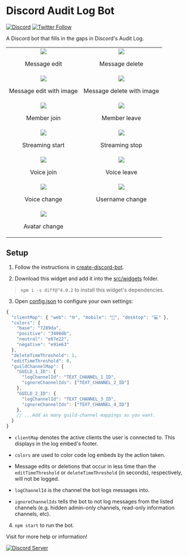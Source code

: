 # Discord Audit Log Bot

[![Discord](https://discordapp.com/api/guilds/258167954913361930/embed.png)](https://discord.gg/WjEFnzC) [![Twitter Follow](https://img.shields.io/twitter/follow/peterthehan.svg?style=social)](https://twitter.com/peterthehan)

A Discord bot that fills in the gaps in Discord's Audit Log.

|                                                                                                                                                                    |                                                                                                                                                                        |
| :----------------------------------------------------------------------------------------------------------------------------------------------------------------: | :--------------------------------------------------------------------------------------------------------------------------------------------------------------------: |
|           <img src="https://raw.githubusercontent.com/peterthehan/assets/master/repositories/discord-audit-log-bot/messageEdit.png"> <p>Message edit</p>           |           <img src="https://raw.githubusercontent.com/peterthehan/assets/master/repositories/discord-audit-log-bot/messageDelete.png"> <p>Message delete</p>           |
| <img src="https://raw.githubusercontent.com/peterthehan/assets/master/repositories/discord-audit-log-bot/messageEditWithImage.png"> <p>Message edit with image</p> | <img src="https://raw.githubusercontent.com/peterthehan/assets/master/repositories/discord-audit-log-bot/messageDeleteWithImage.png"> <p>Message delete with image</p> |
|            <img src="https://raw.githubusercontent.com/peterthehan/assets/master/repositories/discord-audit-log-bot/memberJoin.png"> <p>Member join</p>            |             <img src="https://raw.githubusercontent.com/peterthehan/assets/master/repositories/discord-audit-log-bot/memberLeave.png"> <p>Member leave</p>             |
|        <img src="https://raw.githubusercontent.com/peterthehan/assets/master/repositories/discord-audit-log-bot/streamingStart.png"> <p>Streaming start</p>        |           <img src="https://raw.githubusercontent.com/peterthehan/assets/master/repositories/discord-audit-log-bot/streamingStop.png"> <p>Streaming stop</p>           |
|             <img src="https://raw.githubusercontent.com/peterthehan/assets/master/repositories/discord-audit-log-bot/voiceJoin.png"> <p>Voice join</p>             |              <img src="https://raw.githubusercontent.com/peterthehan/assets/master/repositories/discord-audit-log-bot/voiceLeave.png"> <p>Voice leave</p>              |
|           <img src="https://raw.githubusercontent.com/peterthehan/assets/master/repositories/discord-audit-log-bot/voiceChange.png"> <p>Voice change</p>           |          <img src="https://raw.githubusercontent.com/peterthehan/assets/master/repositories/discord-audit-log-bot/usernameChange.png"> <p>Username change</p>          |
|          <img src="https://raw.githubusercontent.com/peterthehan/assets/master/repositories/discord-audit-log-bot/avatarChange.png"> <p>Avatar change</p>          |                                                                                                                                                                        |

## Setup

1. Follow the instructions in [create-discord-bot](https://github.com/peterthehan/create-discord-bot).

2. Download this widget and add it into the [src/widgets](https://github.com/peterthehan/create-discord-bot/tree/master/app/src/widgets) folder.

> `npm i -s diff@^4.0.2` to install this widget's dependencies.

3. Open [config.json](https://github.com/peterthehan/discord-audit-log-bot/blob/master/config.json) to configure your own settings:

```js
{
  "clientMap": { "web": "🌐", "mobile": "📱", "desktop": "💻" },
  "colors": {
    "base": "7289da",
    "positive": "3498db",
    "neutral": "e67e22",
    "negative": "e91e63"
  },
  "deleteTimeThreshold": 1,
  "editTimeThreshold": 0,
  "guildChannelMap": {
    "GUILD_1_ID": {
      "logChannelId": "TEXT_CHANNEL_1_ID",
      "ignoreChannelIds": ["TEXT_CHANNEL_2_ID"]
    },
    "GUILD_2_ID": {
      "logChannelId": "TEXT_CHANNEL_3_ID",
      "ignoreChannelIds": ["TEXT_CHANNEL_4_ID"]
    },
    // ...Add as many guild-channel mappings as you want.
  }
}
```

- `clientMap` denotes the active clients the user is connected to. This displays in the log embed's footer.

- `colors` are used to color code log embeds by the action taken.

- Message edits or deletions that occur in less time than the `editTimeThreshold` or `deleteTimeThreshold` (in seconds), respectively, will not be logged.

- `logChannelId` is the channel the bot logs messages into.

- `ignoreChannelIds` tells the bot to not log messages from the listed channels (e.g. hidden admin-only channels, read-only information channels, etc).

4. `npm start` to run the bot.

Visit for more help or information!

<a href="https://discord.gg/WjEFnzC">
  <img src="https://discordapp.com/api/guilds/258167954913361930/embed.png?style=banner2" title="Discord Server"/>
</a>
